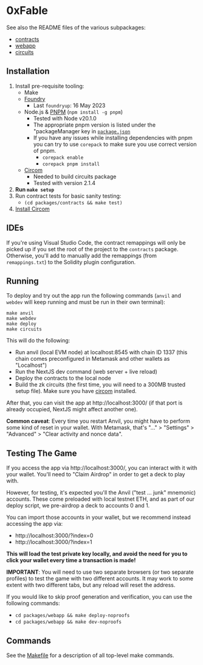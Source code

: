 # 0xFable

See also the README files of the various subpackages:

- [contracts](packages/contracts/README.md)
- [webapp](packages/webapp/README.md)
- [circuits](packages/circuits/README.md)

## Installation

1. Install pre-requisite tooling:
   - Make
   - [Foundry](https://github.com/foundry-rs/foundry)
     - Last `foundryup`: 16 May 2023
   - Node.js & [PNPM](https://pnpm.io/) (`npm install -g pnpm`)
     - Tested with Node v20.1.0
     - The appropriate pnpm version is listed under the "packageManager key in [`package.json`](./package.json)
     - If you have any issues while installing dependencies with pnpm you can try to use `corepack` to make sure you use correct version of pnpm.
       - `corepack enable`
       - `corepack pnpm install`
   - [Circom](https://docs.circom.io/getting-started/installation/)
     - Needed to build circuits package
     - Tested with version 2.1.4
2. **Run `make setup`**
3. Run contract tests for basic sanity testing:
   - `(cd packages/contracts && make test)`
4. [Install Circom](https://docs.circom.io/getting-started/installation/)

## IDEs

If you're using Visual Studio Code, the contract remappings will only be picked up if you set the
root of the project to the `contracts` package. Otherwise, you'll add to manually add the remappings
(from `remappings.txt`) to the Solidity plugin configuration.

## Running

To deploy and try out the app run the following commands (`anvil` and `webdev` will keep running and
must be run in their own terminal):

```shell
make anvil
make webdev
make deploy
make circuits
```

This will do the following:

- Run anvil (local EVM node) at localhost:8545 with chain ID 1337
  (this chain comes preconfigured in Metamask and other wallets as "Localhost")
- Run the NextJS dev command (web server + live reload)
- Deploy the contracts to the local node
- Build the zk circuits (the first time, you will need to a 300MB trusted setup file). Make sure you
  have [circom](https://docs.circom.io/getting-started/installation/) installed.

After that, you can visit the app at http://localhost:3000/ (if that port is already occupied,
NextJS might affect another one).

**Common caveat**: Every time you restart Anvil, you might have to perform some kind of reset in
your wallet. With Metamask, that's "..." > "Settings" > "Advanced" > "Clear activity and nonce
data".

## Testing The Game

If you access the app via http://localhost:3000/, you can interact with it with your wallet.
You'll need to "Claim Airdrop" in order to get a deck to play with.

However, for testing, it's expected you'll the Anvil ("test ... junk" mnemonic) accounts. These come
preloaded with local testnet ETH, and as part of our deploy script, we pre-airdrop a deck to
accounts 0 and 1.

You can import those accounts in your wallet, but we recommend instead accessing the app via:

- http://localhost:3000/?index=0
- http://localhost:3000/?index=1

**This will load the test private key locally, and avoid the need for you to click your wallet
every time a transaction is made!**

**IMPORTANT**: You will need to use two separate browsers (or two separate profiles) to test the
game with two different accounts. It may work to some extent with two different tabs, but any
reload will reset the address.

If you would like to skip proof generation and verification, you can use the following commands:
- `cd packages/webapp && make deploy-noproofs`
- `cd packages/webapp && make dev-noproofs`

## Commands

See the [Makefile](/Makefile) for a description of all top-level make commands.
